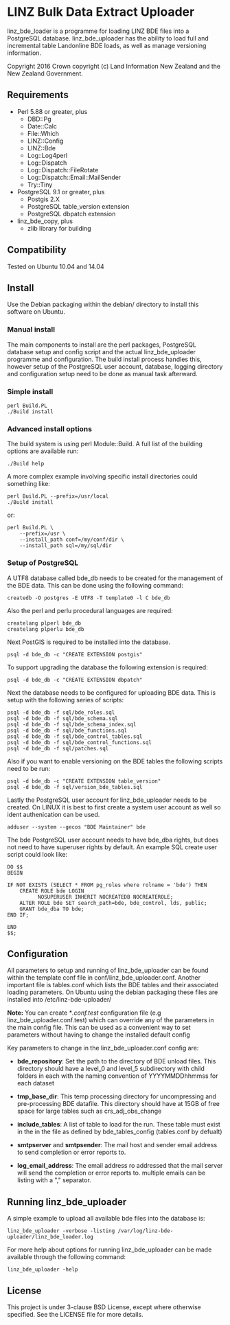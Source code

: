 # LINZ Bulk Data Extract Uploader

linz_bde_loader is a programme for loading LINZ BDE files into a PostgreSQL
database. linz_bde_uploader has the ability to load full and incremental table
Landonline BDE loads, as well as manage versioning information.

Copyright 2016 Crown copyright (c) Land Information New Zealand and the New
Zealand Government.

## Requirements

* Perl 5.88 or greater, plus
    - DBD::Pg
    - Date::Calc
    - File::Which
    - LINZ::Config
    - LINZ::Bde
    - Log::Log4perl
    - Log::Dispatch
    - Log::Dispatch::FileRotate
    - Log::Dispatch::Email::MailSender
    - Try::Tiny
* PostgreSQL 9.1 or greater, plus
    - Postgis 2.X
    - PostgreSQL table_version extension
    - PostgreSQL dbpatch extension
* linz_bde_copy, plus
    - zlib library for building

## Compatibility

Tested on Ubuntu 10.04 and 14.04

## Install

Use the Debian packaging within the debian/ directory to install this software on Ubuntu.

### Manual install

The main components to install are the perl packages, PostgreSQL database
setup and config script and the actual linz_bde_uploader programme and
configuration. The build install process handles this, however setup of the
PostgreSQL user account, database, logging directory and configuration setup need
to be done as manual task afterward.

### Simple install

    perl Build.PL
    ./Build install
    
### Advanced install options

The build system is using perl Module::Build. A full list of the building
options are available run:

    ./Build help
    
A more complex example involving specific install directories could something
like:

    perl Build.PL --prefix=/usr/local
    ./Build install
or:

    perl Build.PL \
        --prefix=/usr \
        --install_path conf=/my/conf/dir \
        --install_path sql=/my/sql/dir

### Setup of PostgreSQL

A UTF8 database called bde_db needs to be created for the management of the BDE
data. This can be done using the following command:

    createdb -O postgres -E UTF8 -T template0 -l C bde_db
    
Also the perl and perlu procedural languages are required:
    
    createlang plperl bde_db
    createlang plperlu bde_db
    
Next PostGIS is required to be installed into the database. 

    psql -d bde_db -c "CREATE EXTENSION postgis"

To support upgrading the database the following extension is required:

    psql -d bde_db -c "CREATE EXTENSION dbpatch"

    
Next the database needs to be configured for uploading BDE data. This is setup
with the following series of scripts:

    psql -d bde_db -f sql/bde_roles.sql
    psql -d bde_db -f sql/bde_schema.sql
    psql -d bde_db -f sql/bde_schema_index.sql
    psql -d bde_db -f sql/bde_functions.sql
    psql -d bde_db -f sql/bde_control_tables.sql
    psql -d bde_db -f sql/bde_control_functions.sql
    psql -d bde_db -f sql/patches.sql


Also if you want to enable versioning on the BDE tables the following scripts
need to be run:

    psql -d bde_db -c "CREATE EXTENSION table_version"
    psql -d bde_db -f sql/version_bde_tables.sql

Lastly the PostgreSQL user account for linz_bde_uploader needs to be created. On
LINUX it is best to first create a system user account as well so ident
authenication can be used.

    adduser --system --gecos "BDE Maintainer" bde
    
The bde PostgreSQL user account needs to have bde_dba rights, but does not
need to have superuser rights by default. An example SQL create user script
could look like:
    
    DO $$
    BEGIN
    
    IF NOT EXISTS (SELECT * FROM pg_roles where rolname = 'bde') THEN
        CREATE ROLE bde LOGIN
              NOSUPERUSER INHERIT NOCREATEDB NOCREATEROLE;
        ALTER ROLE bde SET search_path=bde, bde_control, lds, public;
        GRANT bde_dba TO bde;
    END IF;
    
    END
    $$;

## Configuration

All parameters to setup and running of linz_bde_uploader can be found within the
template conf file in conf/linz_bde_uploader.conf. Another important file is
tables.conf which lists the BDE tables and their associated loading parameters.
On Ubuntu using the debian packaging these files are installed into /etc/linz-bde-uploader/

**Note:** You can create **.conf.test* configuration file (e.g linz_bde_uploader.conf.test)
which can override any of the parameters in the main config file. This can be used as a
convenient way to set parameters without having to change the installed default config

Key parameters to change in the linz_bde_uploader.conf config are:

* **bde_repository**: Set the path to the directory of BDE unload files.
This directory should have a level_0 and level_5 subdirectory with child folders
in each with the naming convention of YYYYMMDDhhmmss for each dataset

* **tmp_base_dir**: This temp processing directory for uncompressing and
pre-processing BDE datafile. This directory should have at 15GB of free
space for large tables such as crs_adj_obs_change

* **include_tables**: A list of table to load for the run. These table must exist
in the in the file as defined by bde_tables_config (tables.conf by defualt)

* **smtpserver** and **smtpsender**: The mail host and sender email address to send
completion or error reports to.

* **log_email_address**: The email address ro addressed that the mail server will
send the completion or error reports to. multiple emails can be listing with
a "," separator.
    
## Running linz_bde_uploader

A simple example to upload all available bde files into the database is:
    
    linz_bde_uploader -verbose -listing /var/log/linz-bde-uploader/linz_bde_loader.log

For more help about options for running linz_bde_uploader can be made available
through the following command:
    
    linz_bde_uploader -help

## License

This project is under 3-clause BSD License, except where otherwise specified. See the LICENSE file for more details.
